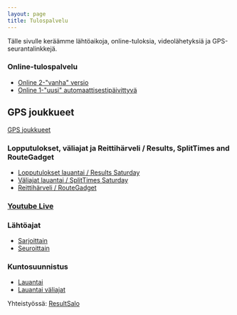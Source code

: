 ```yaml
---
layout: page
title: Tulospalvelu
---
```


Tälle sivulle keräämme lähtöaikoja, online-tuloksia, videolähetyksiä ja GPS-seurantalinkkejä.

### Online-tulospalvelu
* [Online 2-"vanha" versio](https://online4.tulospalvelu.fi/tulokset/fi/2019_fsv/)
* [Online 1-"uusi" automaattisestipäivittyvä](https://online4.tulospalvelu.fi/tulokset-new/fi/2019_fsv/)

## GPS joukkueet

[GPS joukkueet](https://finnspring2019.eu/listat_finnspring.pdf)

### Lopputulokset, väliajat ja Reittihärveli / Results, SplitTimes and RouteGadget

* [Lopputulokset lauantai / Results Saturday](https://finnspring2019.eu/tulokset_henk.html)
* [Väliajat lauantai / SplitTimes Saturday](https://finnspring2019.eu/emitajat.html)
* [Reittihärveli / RouteGadget](http://av.nettirasia.com/reitti/cgi-bin/reitti.cgi)

### [Youtube Live](https://www.youtube.com/watch?v=8PrNBxm8oDg)

### Lähtöajat

 * [Sarjoittain](https://finnspring2019.eu/lahtolista_sarja.html)
 * [Seuroittain](https://finnspring2019.eu/lahtolista_seura.html)

### Kuntosuunnistus

 * [Lauantai](kuntotuloksetlauantai.html)
 * [Lauantai väliajat](kuntovaliajatlauantai.html)


Yhteistyössä: [ResultSalo](https://resultsalo.fi/)
